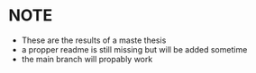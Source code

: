 # NOTE
* These are the results of a maste thesis
* a propper readme is still missing but will be added sometime
* the main branch will propably work
